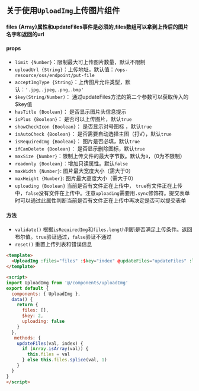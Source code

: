 ## 关于使用`UploadImg`上传图片组件
#### files {Array}属性和updateFiles事件是必须的,files数组可以拿到上传后的图片名字和返回的url

#### props
- `limit {Number}`：限制最大可上传图片数量，默认不限制
- `uploadUrl {String}`：上传地址，默认值：`/ops-resource/oss/endpoint/put-file`
- `acceptImgType {String}`：上传图片允许类型，默认：`'.jpg,.jpeg,.png,.bmp'`
- `$key(String/Number)`： 通过updateFiles方法的第二个参数可以获取传入的$key值
- `hasTitle {Boolean}`： 是否显示图片头信息提示
- `isPlus {Boolean}`： 是否可以上传图片，默认`true`
- `showCheckIcon {Boolean}`： 是否显示对号图标 ，默认`true`
- `isAutoCheck {Boolean}`： 是否需要自动选择主图（打√），默认`true`
- `isRequiredImg {Boolean}`： 图片是否必填，默认`true`
- `ifCanDelete {Boolean}`： 是否显示删除图标，默认`true`
- `maxSize {Number}`：限制上传文件的最大字节数。默认为`0`，（0为不限制）
- `readonly {Boolean}`：增加只读属性。默认`false`
- `maxWidth {Number}`: 图片最大宽度大小（需大于0）
- `maxHeight {Number}`: 图片最大高度大小（需大于0）
- `uploading {Boolean}` 当前是否有文件正在上传中， `true`有文件正在上传中，`false`没有文件在上传中。注意`uploading`需要用`.sync`修饰符。提交表单时可以通过此属性判断当前是否有文件正在上传中再决定是否可以提交表单

#### 方法
- `validate()` 根据`isRequiredImg`和`files.length`判断是否满足上传条件。返回布尔值。`true`验证通过，`false`验证不通过
- `reset()` 重置上传列表和错误信息

```html
<template>
  <UploadImg :files="files" :$key="index" @updateFiles="updateFiles" :limit="5" :uploading.sync="uploading" />
</template>

<script>
import UploadImg from '@/components/uploadImg'
export default {
  components: { UploadImg },
  data() {
    return {
      files: [],
      $key: 2,
      uploading: false
    }
  },
   methods: {
    updateFiles(val, index) {
      if (Array.isArray(val)) {
        this.files = val
      } else this.files.splice(val, 1)
    }
  }
}
</script>
```